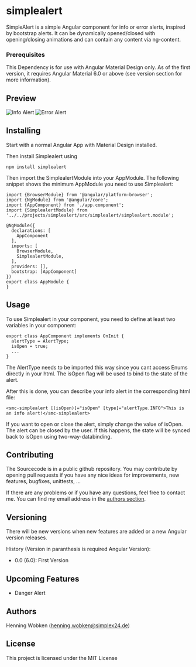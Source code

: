 # simplealert

SimpleAlert is a simple Angular component for info or error alerts, inspired by bootstrap alerts. 
It can be dynamically opened/closed with opening/closing animations and can contain any content via ng-content.

### Prerequisites

This Dependency is for use with Angular Material Design only. As of the first version, 
it requires Angular Material 6.0 or above (see version section for more information).

## Preview

![Info Alert](https://simplex24.de/info.png "Info Alert")
![Error Alert](https://simplex24.de/error.png "Error Alert")

## Installing

Start with a normal Angular App with Material Design installed.

Then install Simplealert using

```
npm install simplealert
```

Then import the SimplealertModule into your AppModule. The following snippet shows the minimum AppModule you need to use Simplealert:

```
import {BrowserModule} from '@angular/platform-browser';
import {NgModule} from '@angular/core';
import {AppComponent} from './app.component';
import {SimplealertModule} from '../../projects/simplealert/src/simplealert/simplealert.module';

@NgModule({
  declarations: [
    AppComponent
  ],
  imports: [
    BrowserModule,
    SimplealertModule,
  ],
  providers: [],
  bootstrap: [AppComponent]
})
export class AppModule {
}

```

## Usage

To use Simplealert in your component, you need to define at least two variables in your component:

```
export class AppComponent implements OnInit {
  alertType = AlertType;
  isOpen = true;
  ...
}
```

The AlertType needs to be imported this way since you cant access Enums directly in your html.
The isOpen flag will be used to bind to the state of the alert.

After this is done, you can describe your info alert in the corresponding html file:

```
<smc-simplealert [(isOpen)]="isOpen" [type]="alertType.INFO">This is an info alert!</smc-simplealert>
```

If you want to open or close the alert, simply change the value of isOpen. The alert can be closed by the user. 
If this happens, the state will be synced back to isOpen using two-way-databinding.

## Contributing

The Sourcecode is in a public github repository. You may contribute by opening pull requests
if you have any nice ideas for improvements, new features, bugfixes, unittests, ...

If there are any problems or if you have any questions, feel free to contact me.
You can find my email address in the [authors section](#authors).

## Versioning

There will be new versions when new features are added or a new Angular version releases.

History (Version in paranthesis is required Angular Version):
+ 0.0 (6.0): First Version

## Upcoming Features
+ Danger Alert

## Authors

Henning Wobken (henning.wobken@simplex24.de)

## License

This project is licensed under the MIT License

